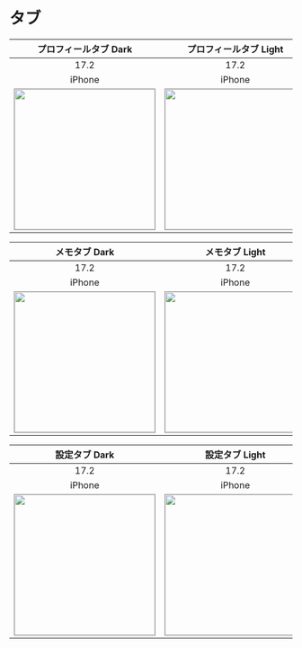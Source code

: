 # タブ

|プロフィールタブ Dark|プロフィールタブ Light|
|:---:|:---:|
|17.2|17.2|
|iPhone|iPhone|
|<img src='../ReferenceImages_64/タブ/testTabBarController_プロフィールタブ_Dark_iPhone_17_2_393x852@3x.png' width='250' style='border: 1px solid #999' />|<img src='../ReferenceImages_64/タブ/testTabBarController_プロフィールタブ_Light_iPhone_17_2_393x852@3x.png' width='250' style='border: 1px solid #999' />|

|メモタブ Dark|メモタブ Light|
|:---:|:---:|
|17.2|17.2|
|iPhone|iPhone|
|<img src='../ReferenceImages_64/タブ/testTabBarController_メモタブ_Dark_iPhone_17_2_393x852@3x.png' width='250' style='border: 1px solid #999' />|<img src='../ReferenceImages_64/タブ/testTabBarController_メモタブ_Light_iPhone_17_2_393x852@3x.png' width='250' style='border: 1px solid #999' />|

|設定タブ Dark|設定タブ Light|
|:---:|:---:|
|17.2|17.2|
|iPhone|iPhone|
|<img src='../ReferenceImages_64/タブ/testTabBarController_設定タブ_Dark_iPhone_17_2_393x852@3x.png' width='250' style='border: 1px solid #999' />|<img src='../ReferenceImages_64/タブ/testTabBarController_設定タブ_Light_iPhone_17_2_393x852@3x.png' width='250' style='border: 1px solid #999' />|


